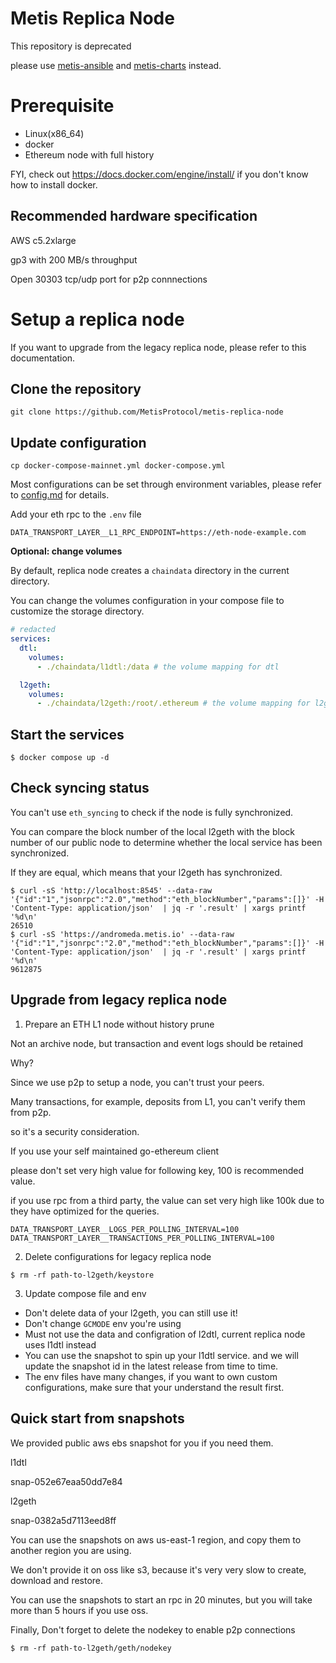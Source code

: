 # Metis Replica Node

This repository is deprecated

please use [metis-ansible](https://github.com/MetisProtocol/metis-ansible) and [metis-charts](https://github.com/metisprotocol/metis-charts) instead.

# Prerequisite

- Linux(x86_64)
- docker
- Ethereum node with full history

FYI, check out https://docs.docker.com/engine/install/ if you don't know how to install docker.

## Recommended hardware specification

AWS c5.2xlarge

gp3 with 200 MB/s throughput

Open 30303 tcp/udp port for p2p connnections

# Setup a replica node

If you want to upgrade from the legacy replica node, please refer to this documentation.

## Clone the repository

```
git clone https://github.com/MetisProtocol/metis-replica-node
```

## Update configuration

```
cp docker-compose-mainnet.yml docker-compose.yml
```

Most configurations can be set through environment variables, please refer to [config.md](./config.md) for details.

Add your eth rpc to the `.env` file

```
DATA_TRANSPORT_LAYER__L1_RPC_ENDPOINT=https://eth-node-example.com
```

**Optional: change volumes**

By default, replica node creates a `chaindata` directory in the current directory.

You can change the volumes configuration in your compose file to customize the storage directory.

```yaml
# redacted
services:
  dtl:
    volumes:
      - ./chaindata/l1dtl:/data # the volume mapping for dtl

  l2geth:
    volumes:
      - ./chaindata/l2geth:/root/.ethereum # the volume mapping for l2geth
```

## Start the services

```console
$ docker compose up -d
```

## Check syncing status

You can't use `eth_syncing` to check if the node is fully synchronized.

You can compare the block number of the local l2geth with the block number of our public node to determine whether the local service has been synchronized.

If they are equal, which means that your l2geth has synchronized.

```console
$ curl -sS 'http://localhost:8545' --data-raw '{"id":"1","jsonrpc":"2.0","method":"eth_blockNumber","params":[]}' -H 'Content-Type: application/json'  | jq -r '.result' | xargs printf '%d\n'
26510
$ curl -sS 'https://andromeda.metis.io' --data-raw '{"id":"1","jsonrpc":"2.0","method":"eth_blockNumber","params":[]}' -H 'Content-Type: application/json'  | jq -r '.result' | xargs printf '%d\n'
9612875
```

## Upgrade from legacy replica node

1. Prepare an ETH L1 node without history prune

Not an archive node, but transaction and event logs should be retained

Why?

Since we use p2p to setup a node, you can't trust your peers.

Many transactions, for example, deposits from L1, you can't verify them from p2p.

so it's a security consideration.

If you use your self maintained go-ethereum client

please don't set very high value for following key, 100 is recommended value.

if you use rpc from a third party, the value can set very high like 100k due to they have optimized for the queries.

```
DATA_TRANSPORT_LAYER__LOGS_PER_POLLING_INTERVAL=100
DATA_TRANSPORT_LAYER__TRANSACTIONS_PER_POLLING_INTERVAL=100
```

2. Delete configurations for legacy replica node

```
$ rm -rf path-to-l2geth/keystore
```

3. Update compose file and env

- Don't delete data of your l2geth, you can still use it!
- Don't change `GCMODE` env you're using
- Must not use the data and configration of l2dtl, current replica node uses l1dtl instead
- You can use the snapshot to spin up your l1dtl service. and we will update the snapshot id in the latest release from time to time.
- The env files have many changes, if you want to own custom configurations, make sure that your understand the result first.

## Quick start from snapshots

We provided public aws ebs snapshot for you if you need them.

l1dtl

snap-052e67eaa50dd7e84

l2geth

snap-0382a5d7113eed8ff

You can use the snapshots on aws us-east-1 region, and copy them to another region you are using.

We don't provide it on oss like s3, because it's very very slow to create, download and restore.

You can use the snapshots to start an rpc in 20 minutes, but you will take more than 5 hours if you use oss.

Finally, Don't forget to delete the nodekey to enable p2p connections

```
$ rm -rf path-to-l2geth/geth/nodekey
```
